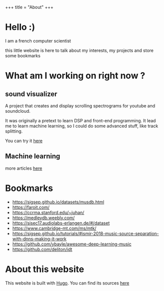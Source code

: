+++
title = "About"
+++

# Hello :)

I am a french computer scientist

this little website is here to talk about my interests, my projects and store some bookmarks


# What am I working on right now ?

## sound visualizer
A project that creates and display scrolling spectrograms for youtube and soundcloud.

It was originally a pretext to learn DSP and front-end programming.
It lead me to learn machine learning, so I could do some advanced stuff, like track splitting.

You can try it [here](https://sound-visualizer.projects.luc-leonard.fr/)

## Machine learning
more articles [here](/machinelearning)

# Bookmarks

* https://sigsep.github.io/datasets/musdb.html
* https://faroit.com/
* https://ccrma.stanford.edu/~juhan/
* https://medleydb.weebly.com/
* https://sisec17.audiolabs-erlangen.de/#/dataset
* https://www.cambridge-mt.com/ms/mtk/
* https://sigsep.github.io/tutorials/#ismir-2018-music-source-separation-with-dnns-making-it-work
* https://github.com/ybayle/awesome-deep-learning-music
* https://github.com/deliton/idt


# About this website

This website is built with [Hugo](https://gohugo.io/).
You can find its sources [here](https://github.com/luc-leonard/homepage)
